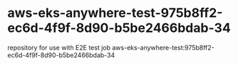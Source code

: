 # aws-eks-anywhere-test-975b8ff2-ec6d-4f9f-8d90-b5be2466bdab-34
repository for use with E2E test job aws-eks-anywhere-test:975b8ff2-ec6d-4f9f-8d90-b5be2466bdab-34
